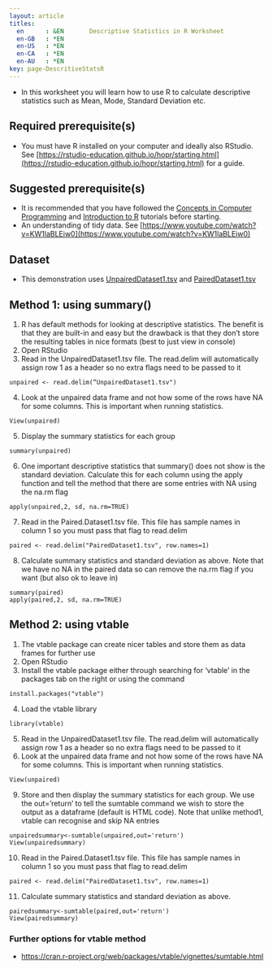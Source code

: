 ```yaml
---
layout: article
titles:
  en      : &EN       Descriptive Statistics in R Worksheet
  en-GB   : *EN
  en-US   : *EN
  en-CA   : *EN
  en-AU   : *EN
key: page-DescritiveStatsR
---
```


*	In this worksheet you will learn how to use R to calculate descriptive statistics such as Mean, Mode, Standard Deviation etc.

## Required prerequisite(s)
*	You must have R installed on your computer and ideally also RStudio. See [https://rstudio-education.github.io/hopr/starting.html](https://rstudio-education.github.io/hopr/starting.html) for a guide.

## Suggested prerequisite(s)
* It is recommended that you have followed the [Concepts in Computer Programming](https://conmeehan.github.io/PathogenDataCourse/ConceptsInComputerProgramming) and [Introduction to R](https://conmeehan.github.io/PathogenDataCourse/IntroToR) tutorials before starting.
*	An understanding of tidy data. See [https://www.youtube.com/watch?v=KW1laBLEiw0](https://www.youtube.com/watch?v=KW1laBLEiw0)

## Dataset
*	This demonstration uses [UnpairedDataset1.tsv](https://conmeehan.github.io/PathogenDataCourse/Datasets/UnpairedDataset1.tsv) and [PairedDataset1.tsv](https://conmeehan.github.io/PathogenDataCourse/Datasets/PairedDataset1.tsv)

## Method 1: using summary()
1.	R has default methods for looking at descriptive statistics. The benefit is that they are built-in and easy but the drawback is that they don’t store the resulting tables in nice formats (best to just view in console)
2.	Open RStudio
3.	Read in the UnpairedDataset1.tsv file. The read.delim will automatically assign row 1 as a header so no extra flags need to be passed to it
```console
unpaired <- read.delim(“UnpairedDataset1.tsv")
```
4.	Look at the unpaired data frame and not how some of the rows have NA for some columns. This is important when running statistics.
```console
View(unpaired)
```
5.	Display the summary statistics for each group
```console
summary(unpaired)
```
6.	One important descriptive statistics that summary() does not show is the standard deviation. Calculate this for each column using the apply function and tell the method that there are some entries with NA using the na.rm flag
```console
apply(unpaired,2, sd, na.rm=TRUE) 
```
7.	Read in the Paired.Dataset1.tsv file. This file has sample names in column 1 so you must pass that flag to read.delim
```console
paired <- read.delim("PairedDataset1.tsv", row.names=1)
```
8.	Calculate summary statistics and standard deviation as above. Note that we have no NA in the paired data so can remove the na.rm flag if you want (but also ok to leave in)
```console
summary(paired)
apply(paired,2, sd, na.rm=TRUE)
```

## Method 2: using vtable
1.	The vtable package can create nicer tables and store them as data frames for further use
2.	Open RStudio
3.	Install the vtable package either through searching for ‘vtable’ in the packages tab on the right or using the command
```console
install.packages("vtable")
```
4.	Load the vtable library
```console
library(vtable)
```
5.	Read in the UnpairedDataset1.tsv file. The read.delim will automatically assign row 1 as a header so no extra flags need to be passed to it
6.	Look at the unpaired data frame and not how some of the rows have NA for some columns. This is important when running statistics.
```console
View(unpaired)
```
9.	Store and then display the summary statistics for each group. We use the out=’return’ to tell the sumtable command we wish to store the output as a dataframe (default is HTML code). Note that unlike method1, vtable can recognise and skip NA entries
```console
unpairedsummary<-sumtable(unpaired,out='return')
View(unpairedsummary)
```
10.	Read in the Paired.Dataset1.tsv file. This file has sample names in column 1 so you must pass that flag to read.delim
```console
paired <- read.delim("PairedDataset1.tsv", row.names=1)
```
11.	Calculate summary statistics and standard deviation as above. 
```console
pairedsummary<-sumtable(paired,out='return')
View(pairedsummary)
```


### Further options for vtable method
*	https://cran.r-project.org/web/packages/vtable/vignettes/sumtable.html 
